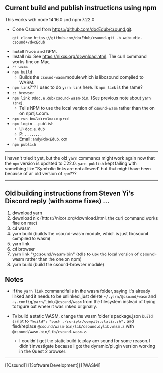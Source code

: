 ## Current build and publish instructions using npm
This works with node 14.16.0 and npm 7.22.0
- Clone Csound from https://github.com/docEdub/csound.git.
	```
	git clone https://github.com/docEdub/csound.git -b webaudio-csound+/docEdub
	```
- Install Node and NPM.
- Install nix. See https://nixos.org/download.html. The curl command works fine on Mac.
- `cd wasm`
- `npm build`
	- Builds the `csound-wasm` module which is libcsound compiled to WASM.
- `npm link`??? I used to do `yarn link` here. Is `npm link` is the same?
- `cd browser`
- `npm link @doc.e.dub/csound-wasm-bin`. (See previous note about `yarn link`).
	- Tells NPM to use the local version of `csound-wasm` rather than the on on npmjs.com.
- `npm run build:release:prod`
- `npm login --publish`
	- U: `doc.e.dub`
	- P: `........`
	- Email: `andy@docEdub.com`
- `npm publish`

---

I haven't tried it yet, but the old `yarn` commands might work again now that the `npm` version is updated to 7.22.0. `yarn publish` kept failing with something like "Symbolic links are not allowed" but that might have been because of an old version of `npm`???

---

## Old building instructions from Steven Yi's Discord reply (with some fixes) ...
1. download yarn
2. download nix (https://nixos.org/download.html, the curl command works fine on mac)
3. cd wasm
4. yarn build (builds the csound-wasm module, which is just libcsound compiled to wasm)
5. yarn link
6. cd browser
7. yarn link "@csound/wasm-bin" (tells to use the local version of csound-wasm rather than the one on npm)
8. yarn build (build the csound-browser module)

## Notes

- If the `yarn link` command fails in the wasm folder, saying it's already linked and it needs to be unlinked, just delete `~/.yarn/@csound/wasm` and `~/.config/yarn/link/@csound/wasm` from the filesystem instead of trying to figure out where it was linked originally.

- To build a static WASM, change the wasm folder's package.json `build` script to `"build": "bash ./scripts/compile.static.sh",` and find/replace `@csound/wasm-bin/lib/csound.dylib.wasm.z` with `@csound/wasm-bin/lib/csound.wasm.z`.
	- I couldn't get the static build to play any sound for some reason. I didn't investigate because I got the dynamic/plugin version working in the Quest 2 browser.
---

[[Csound]]
[[Software Development]]
[[WASM]]